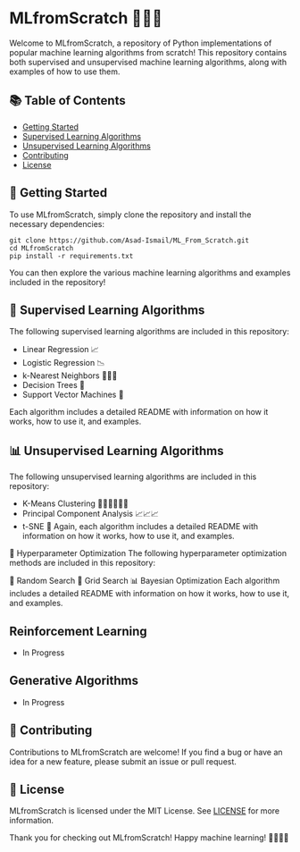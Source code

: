 # MLfromScratch 👨‍💻🤖

Welcome to MLfromScratch, a repository of Python implementations of popular machine learning algorithms from scratch! This repository contains both supervised and unsupervised machine learning algorithms, along with examples of how to use them.

## 📚 Table of Contents

- [Getting Started](#getting-started)
- [Supervised Learning Algorithms](#supervised-learning-algorithms)
- [Unsupervised Learning Algorithms](#unsupervised-learning-algorithms)
- [Contributing](#contributing)
- [License](#license)

## 🚀 Getting Started

To use MLfromScratch, simply clone the repository and install the necessary dependencies:

```
git clone https://github.com/Asad-Ismail/ML_From_Scratch.git
cd MLfromScratch
pip install -r requirements.txt
```



You can then explore the various machine learning algorithms and examples included in the repository!

## 🤖 Supervised Learning Algorithms

The following supervised learning algorithms are included in this repository:

- Linear Regression 📈
- Logistic Regression 📉
- k-Nearest Neighbors 🧑‍🤝‍🧑
- Decision Trees 🌳
- Support Vector Machines 🤝

Each algorithm includes a detailed README with information on how it works, how to use it, and examples.

## 📊 Unsupervised Learning Algorithms

The following unsupervised learning algorithms are included in this repository:

- K-Means Clustering 🧑‍🤝‍🧑🧑‍🤝‍🧑
- Principal Component Analysis 📈📈📈
- t-SNE 🌌
Again, each algorithm includes a detailed README with information on how it works, how to use it, and examples.

🤖 Hyperparameter Optimization
The following hyperparameter optimization methods are included in this repository:

🎲 Random Search
🧮 Grid Search
📊 Bayesian Optimization
Each algorithm includes a detailed README with information on how it works, how to use it, and examples.

## Reinforcement Learning

- In Progress

## Generative Algorithms

- In Progress

## 🤝 Contributing

Contributions to MLfromScratch are welcome! If you find a bug or have an idea for a new feature, please submit an issue or pull request.

## 📄 License

MLfromScratch is licensed under the MIT License. See [LICENSE](LICENSE) for more information.

Thank you for checking out MLfromScratch! Happy machine learning! 🚀🤖🧑‍💻
